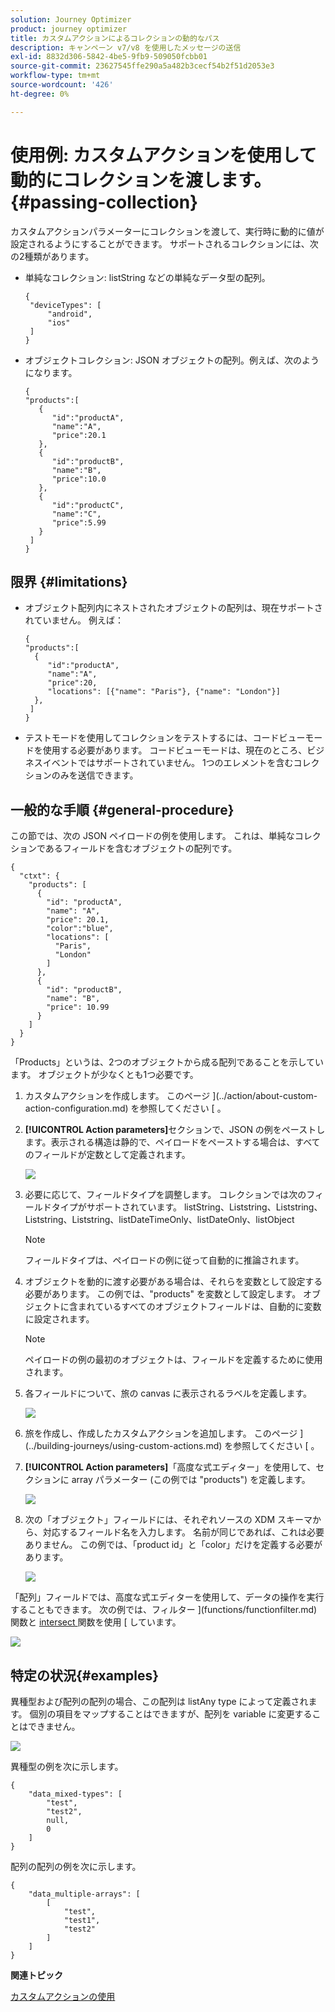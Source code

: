 ```yaml
---
solution: Journey Optimizer
product: journey optimizer
title: カスタムアクションによるコレクションの動的なパス
description: キャンペーン v7/v8 を使用したメッセージの送信
exl-id: 8832d306-5842-4be5-9fb9-509050fcbb01
source-git-commit: 23627545ffe290a5a482b3cecf54b2f51d2053e3
workflow-type: tm+mt
source-wordcount: '426'
ht-degree: 0%

---
```



# 使用例: カスタムアクションを使用して動的にコレクションを渡します。{#passing-collection}

カスタムアクションパラメーターにコレクションを渡して、実行時に動的に値が設定されるようにすることができます。 サポートされるコレクションには、次の2種類があります。

* 単純なコレクション: listString などの単純なデータ型の配列。

   ```
   {
    "deviceTypes": [
        "android",
        "ios"
    ]
   }
   ```

* オブジェクトコレクション: JSON オブジェクトの配列。例えば、次のようになります。

   ```
   {
   "products":[
      {
         "id":"productA",
         "name":"A",
         "price":20.1
      },
      {
         "id":"productB",
         "name":"B",
         "price":10.0
      },
      {
         "id":"productC",
         "name":"C",
         "price":5.99
      }
    ]
   }
   ```

## 限界 {#limitations}

* オブジェクト配列内にネストされたオブジェクトの配列は、現在サポートされていません。 例えば：

   ```
   {
   "products":[
     {
        "id":"productA",
        "name":"A",
        "price":20,
        "locations": [{"name": "Paris"}, {"name": "London"}]
     },
    ]
   }
   ```

* テストモードを使用してコレクションをテストするには、コードビューモードを使用する必要があります。 コードビューモードは、現在のところ、ビジネスイベントではサポートされていません。 1つのエレメントを含むコレクションのみを送信できます。

## 一般的な手順 {#general-procedure}

この節では、次の JSON ペイロードの例を使用します。 これは、単純なコレクションであるフィールドを含むオブジェクトの配列です。

```
{
  "ctxt": {
    "products": [
      {
        "id": "productA",
        "name": "A",
        "price": 20.1,
        "color":"blue",
        "locations": [
          "Paris",
          "London"
        ]
      },
      {
        "id": "productB",
        "name": "B",
        "price": 10.99
      }
    ]
  }
}
```

「Products」というは、2つのオブジェクトから成る配列であることを示しています。 オブジェクトが少なくとも1つ必要です。

1. カスタムアクションを作成します。 このページ ](../action/about-custom-action-configuration.md) を参照してください [ 。

1. **[!UICONTROL Action parameters]**&#x200B;セクションで、JSON の例をペーストします。表示される構造は静的で、ペイロードをペーストする場合は、すべてのフィールドが定数として定義されます。

   ![](assets/uc-collection-1.png)

1. 必要に応じて、フィールドタイプを調整します。 コレクションでは次のフィールドタイプがサポートされています。 listString、Liststring、Liststring、Liststring、Liststring、listDateTimeOnly、listDateOnly、listObject

   >[!NOTE]
   >
   >フィールドタイプは、ペイロードの例に従って自動的に推論されます。

1. オブジェクトを動的に渡す必要がある場合は、それらを変数として設定する必要があります。 この例では、&quot;products&quot; を変数として設定します。 オブジェクトに含まれているすべてのオブジェクトフィールドは、自動的に変数に設定されます。

   >[!NOTE]
   >
   >ペイロードの例の最初のオブジェクトは、フィールドを定義するために使用されます。

1. 各フィールドについて、旅の canvas に表示されるラベルを定義します。

   ![](assets/uc-collection-2.png)

1. 旅を作成し、作成したカスタムアクションを追加します。 このページ ](../building-journeys/using-custom-actions.md) を参照してください [ 。

1. **[!UICONTROL Action parameters]**「高度な式エディター」を使用して、セクションに array パラメーター (この例では &quot;products&quot;) を定義します。

   ![](assets/uc-collection-3.png)

1. 次の「オブジェクト」フィールドには、それぞれソースの XDM スキーマから、対応するフィールド名を入力します。 名前が同じであれば、これは必要ありません。 この例では、「product id」と「color」だけを定義する必要があります。

   ![](assets/uc-collection-4.png)

「配列」フィールドでは、高度な式エディターを使用して、データの操作を実行することもできます。 次の例では、フィルター ](functions/functionfilter.md) 関数と [ intersect ](functions/functionintersect.md) 関数を使用 [ しています。

![](assets/uc-collection-5.png)

## 特定の状況{#examples}

異種型および配列の配列の場合、この配列は listAny type によって定義されます。 個別の項目をマップすることはできますが、配列を variable に変更することはできません。

![](assets/uc-collection-heterogeneous.png)

異種型の例を次に示します。

```
{
    "data_mixed-types": [
        "test",
        "test2",
        null,
        0
    ]
}
```

配列の配列の例を次に示します。

```
{
    "data_multiple-arrays": [
        [
            "test",
            "test1",
            "test2"
        ]
    ]
}
```

**関連トピック**

[カスタムアクションの使用](../building-journeys/using-custom-actions.md)
